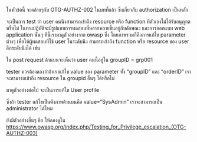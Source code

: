 ในหัวข้อนี้ จะคล้ายๆกับ OTG-AUTHZ-002 ในบทที่แล้ว ซึ่งเกี่ยวกับ authorization เป็นหลัก

จะเป็นการ test ว่า user คนนึงสามารถเข้าถึง resource หรือ function ที่ตัวเองไม่ได้รับอนุญาตหรือไม่ ในทางปฏิบัติจะมีรูปแบบการทดสอบที่หลากหลายขึ้นอยู่กับลักษณะ และการออกแบบ web application นั้นๆ ทีนี้เรามาดูตัวอย่างจาก owasp ซึ่ง โดยภาพรวมก็คือการแก้ไข parameter ต่างๆ เพื่อให้ผู้ทดสอบที่ใช้ user ในระดับนึง สามารถเข้าถึง function หรือ resource ของ user อีกระดับนึงได้ เช่น



ใน post request ด้านบนจะเห็นว่า user คนนี้อยู่ใน groupID = grp001

tester ควรต้องลองว่าถ้าเราแก้ไข value ของ parameter ทั้ง “groupID” และ “orderID” เราจะสามารถเข้าถึง resource ใน groupid อื่นๆ ได้หรือไม่

มาดูตัวอย่างต่อไป จะเป็นการแก้ไข User profile 



ซึ่งถ้า tester แก้ไขเป็นดังภาพด้านบนคือ value=“SysAdmin” เราจะสามารถเป็น administrator ได้ไหม

ยังมีตัวอย่างอื่นๆ อีก ให้ลองดูใน https://www.owasp.org/index.php/Testing_for_Privilege_escalation_(OTG-AUTHZ-003)
